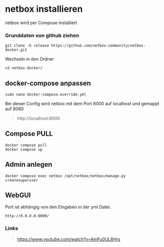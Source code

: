 # netbox installieren
netbox wird per Compose installiert

### Grunddaten von github ziehen
```
git clone -b release https://github.com/netbox-community/netbox-docker.git
```
Wechseln in den Ordner
```
cd netbox-docker/
```
## docker-compose anpassen
```
sudo nano docker-compose.override.yml
```
Bei dieser Config wird netbox mit dem Port 8000 auf localhost und gemappt auf 8080

> http://localhost:8000

## Compose PULL
```
docker compose pull
docker compose up
```

## Admin anlegen
```
docker compose exec netbox /opt/netbox/netbox/manage.py createsuperuser
```

## WebGUI
Port ist abhängig von den Eingaben in der yml Datei.
```
http://0.0.0.0:8000/
```

### Links
> https://www.youtube.com/watch?v=AmFu0UL6Hrs
